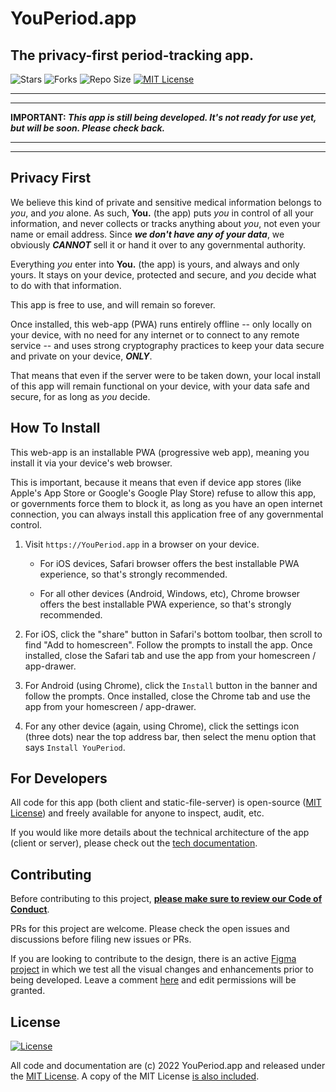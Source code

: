 # YouPeriod.app

## The privacy-first period-tracking app.

![Stars](https://img.shields.io/github/stars/getify/youperiod.app) ![Forks](https://img.shields.io/github/forks/getify/youperiod.app) ![Repo Size](https://img.shields.io/github/repo-size/getify/youperiod.app) [![MIT License](https://img.shields.io/badge/license-MIT-a1356a)](LICENSE.txt)

---
---

**IMPORTANT: _This app is still being developed. It's not ready for use yet, but will be soon. Please check back._**

---
---

## Privacy First

We believe this kind of private and sensitive medical information belongs to _you_, and _you_ alone. As such, **You.** (the app) puts _you_ in control of all your information, and never collects or tracks anything about _you_, not even your name or email address. Since **_we don't have any of your data_**, we obviously **_CANNOT_** sell it or hand it over to any governmental authority.

Everything _you_ enter into **You.** (the app) is yours, and always and only yours. It stays on your device, protected and secure, and _you_ decide what to do with that information.

This app is free to use, and will remain so forever.

Once installed, this web-app (PWA) runs entirely offline -- only locally on your device, with no need for any internet or to connect to any remote service -- and uses strong cryptography practices to keep your data secure and private on your device, **_ONLY_**.

That means that even if the server were to be taken down, your local install of this app will remain functional on your device, with your data safe and secure, for as long as _you_ decide.

## How To Install

This web-app is an installable PWA (progressive web app), meaning you install it via your device's web browser.

This is important, because it means that even if device app stores (like Apple's App Store or Google's Google Play Store) refuse to allow this app, or governments force them to block it, as long as you have an open internet connection, you can always install this application free of any governmental control.

1. Visit `https://YouPeriod.app` in a browser on your device.

    - For iOS devices, Safari browser offers the best installable PWA experience, so that's strongly recommended.

    - For all other devices (Android, Windows, etc), Chrome browser offers the best installable PWA experience, so that's strongly recommended.

2. For iOS, click the "share" button in Safari's bottom toolbar, then scroll to find "Add to homescreen". Follow the prompts to install the app. Once installed, close the Safari tab and use the app from your homescreen / app-drawer.

3. For Android (using Chrome), click the `Install` button in the banner and follow the prompts. Once installed, close the Chrome tab and use the app from your homescreen / app-drawer.

4. For any other device (again, using Chrome), click the settings icon (three dots) near the top address bar, then select the menu option that says `Install YouPeriod`.

## For Developers

All code for this app (both client and static-file-server) is open-source ([MIT License](LICENSE.txt)) and freely available for anyone to inspect, audit, etc.

If you would like more details about the technical architecture of the app (client or server), please check out the [tech documentation](SPECS.md).

## Contributing

Before contributing to this project, **[please make sure to review our Code of Conduct](CODE_OF_CONDUCT.md)**.

PRs for this project are welcome. Please check the open issues and discussions before filing new issues or PRs.

If you are looking to contribute to the design, there is an active [Figma project](https://www.figma.com/team_invite/redeem/RGRbYTgALoGkzWFAPiIvKX) in which we test all the visual changes and enhancements prior to being developed. Leave a comment [here](https://github.com/getify/youperiod.app/issues/2) and edit permissions will be granted.

## License

[![License](https://img.shields.io/badge/license-MIT-a1356a)](LICENSE.txt)

All code and documentation are (c) 2022 YouPeriod.app and released under the [MIT License](http://getify.mit-license.org/). A copy of the MIT License [is also included](LICENSE.txt).
